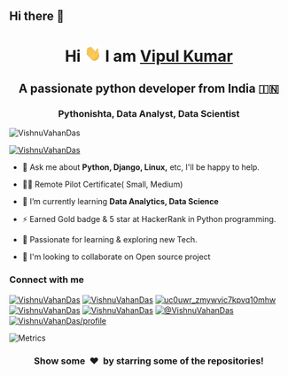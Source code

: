 ## Hi there 👋

<!--
**VishnuVahanDas/VishnuVahanDas** is a ✨ _special_ ✨ repository because its `README.md` (this file) appears on your GitHub profile.

Here are some ideas to get you started:

- 🔭 I’m currently working on ...
- 🌱 I’m currently learning ...
- 👯 I’m looking to collaborate on ...
- 🤔 I’m looking for help with ...
- 💬 Ask me about ...
- 📫 How to reach me: ...
- 😄 Pronouns: ...
- ⚡ Fun fact: ...
-->
<h1 align="center">Hi <img src="https://raw.githubusercontent.com/ABSphreak/ABSphreak/master/gifs/Hi.gif" height="30px"> I am <a href="vishnuvahan.com">Vipul Kumar</a></h1>
<h2 align="center">A passionate python developer from India 🇮🇳 </h2>
<h3 align="center">Pythonishta, Data Analyst, Data Scientist</h3>

<p align="left"> <img src="https://komarev.com/ghpvc/?username=its-kumar&label=Profile%20views&color=0e75b6&style=flat" alt="VishnuVahanDas" /> </p>

<p align="left"> <a href="https://github.com/ryo-ma/github-profile-trophy"><img src="https://github-profile-trophy.vercel.app/?username=its-kumar&theme=juicyfresh" alt="VishnuVahanDas" /></a> </p>

- 💬 Ask me about **Python, Django, Linux,** etc, I'll be happy to help.

- 👨‍💻 Remote Pilot Certificate( Small, Medium)

- 🌱 I’m currently learning **Data Analytics, Data Science**

- ⚡ Earned Gold badge & 5 star at HackerRank in Python programming.

- 🔭 Passionate for learning & exploring new Tech.

- 🤝 I'm looking to collaborate on Open source project

### Connect with me

<p align="left">
  <a href="https://www.linkedin.com/in/vishnuvahandas/" target="blank"><img align="center" src="https://raw.githubusercontent.com/rahuldkjain/github-profile-readme-generator/6253936f99716cd30c07055d5d10e9332af37171/src/images/icons/Social/linked-in-alt.svg" alt="VishnuVahanDas" height="30" width="40" /></a>
  <a href="https://instagram.com/vishnu.vahan.das" target="blank"><img align="center" src="https://raw.githubusercontent.com/rahuldkjain/github-profile-readme-generator/6253936f99716cd30c07055d5d10e9332af37171/src/images/icons/Social/instagram.svg" alt="VishnuVahanDas" height="30" width="40" /></a>
  <a href="https://www.youtube.com/channel/UC0UWR_ZmYwVic7KPVQ10mhw" target="blank"><img align="center" src="https://raw.githubusercontent.com/rahuldkjain/github-profile-readme-generator/6253936f99716cd30c07055d5d10e9332af37171/src/images/icons/Social/youtube.svg" alt="uc0uwr_zmywvic7kpvq10mhw" height="30" width="40" /></a>
  <a href="https://www.hackerrank.com/vishnuvahndas" target="blank"><img align="center" src="https://raw.githubusercontent.com/rahuldkjain/github-profile-readme-generator/6253936f99716cd30c07055d5d10e9332af37171/src/images/icons/Social/hackerrank.svg" alt="VishnuVahanDas" height="30" width="40" /></a>
  <a href="https://www.leetcode.com/iVishnuVahanDas" target="blank"><img align="center" src="https://raw.githubusercontent.com/rahuldkjain/github-profile-readme-generator/6253936f99716cd30c07055d5d10e9332af37171/src/images/icons/Social/leet-code.svg" alt="VishnuVahanDas" height="30" width="40" /></a>
  <a href="https://www.hackerearth.com/@VishnuVahanDas" target="blank"><img align="center" src="https://raw.githubusercontent.com/rahuldkjain/github-profile-readme-generator/6253936f99716cd30c07055d5d10e9332af37171/src/images/icons/Social/hackerearth.svg" alt="@VishnuVahanDas" height="30" width="40" /></a>
  <a href="https://auth.geeksforgeeks.org/user/VishnuVahanDas/profile" target="blank"><img align="center" src="https://raw.githubusercontent.com/rahuldkjain/github-profile-readme-generator/6253936f99716cd30c07055d5d10e9332af37171/src/images/icons/Social/geeks-for-geeks.svg" alt="VishnuVahanDas/profile" height="30" width="40" /></a>
</p>
<!--
### Analytics

  ![powerbi](https://img.shields.io/badge/PowerBI-F2C811?style=for-the-badge&logo=Power%20BI&logoColor=white)
  ![tableau](https://img.shields.io/badge/Tableau-E97627?style=for-the-badge&logo=Tableau&logoColor=white)
  ![plotly](https://img.shields.io/badge/Plotly-239120?style=for-the-badge&logo=plotly&logoColor=white)
  ![pandas](https://img.shields.io/badge/Pandas-2C2D72?style=for-the-badge&logo=pandas&logoColor=white)
  ![mysql](https://img.shields.io/badge/MySQL-005C84?style=for-the-badge&logo=mysql&logoColor=white)
  ![postgresql](https://img.shields.io/badge/PostgreSQL-316192?style=for-the-badge&logo=postgresql&logoColor=white)

### Machine Learning/AI

  ![tensorflow](https://img.shields.io/badge/TensorFlow-FF6F00?style=for-the-badge&logo=tensorflow&logoColor=white)
  ![sklearn](https://img.shields.io/badge/scikit_learn-F7931E?style=for-the-badge&logo=scikit-learn&logoColor=white)
  ![numpy](https://img.shields.io/badge/Numpy-777BB4?style=for-the-badge&logo=numpy&logoColor=white)
  ![opencv](https://img.shields.io/badge/OpenCV-27338e?style=for-the-badge&logo=OpenCV&logoColor=white)
-->
### Python Frameworks

  ![django](https://img.shields.io/badge/Django-092E20?style=for-the-badge&logo=django&logoColor=green)
  ![flask](https://img.shields.io/badge/Flask-000000?style=for-the-badge&logo=flask&logoColor=white)
  ![fastapi](https://img.shields.io/badge/fastapi-109989?style=for-the-badge&logo=FASTAPI&logoColor=white)
  ![dash](https://img.shields.io/badge/dash-008DE4?style=for-the-badge&logo=dash&logoColor=white)

### Programming Languages

  <a href="https://www.python.org" target="_blank"> <img src="https://raw.githubusercontent.com/devicons/devicon/master/icons/python/python-original.svg" alt="python" width="40" height="40"/> </a><a href="https://developer.mozilla.org/en-US/docs/Web/JavaScript" target="_blank"> <img src="https://raw.githubusercontent.com/devicons/devicon/master/icons/javascript/javascript-original.svg" alt="javascript" width="40" height="40"/> </a> <a href="https://www.cprogramming.com/" target="_blank"><img src="https://raw.githubusercontent.com/devicons/devicon/master/icons/c/c-original.svg" alt="c" width="40" height="40"/> </a> <a href="https://www.w3schools.com/cpp/" target="_blank"> <img src="https://raw.githubusercontent.com/devicons/devicon/master/icons/cplusplus/cplusplus-original.svg" alt="cplusplus" width="40" height="40"/> </a>

### Other

  ![linux](https://img.shields.io/badge/Linux-FCC624?style=for-the-badge&logo=linux&logoColor=black)

  <a href="https://www.credly.com/badges/9683e08e-37a8-4ec6-8036-2fb3f2707abc/public_url"><img src="https://images.credly.com/size/60x60/images/4136ced8-75d5-4afb-8677-40b6236e2672/azure-ai-fundamentals-600x600.png" /></a>
  <a href="https://www.credly.com/badges/7d9e01f7-efef-41b1-bcbc-ee5d79f9a229/public_url"><img src="https://images.credly.com/size/60x60/images/70eb1e3f-d4de-4377-a062-b20fb29594ea/azure-data-fundamentals-600x600.png" /></a>
  <a href="https://www.credly.com/badges/3dc3d119-0ec1-4698-b6dc-20b5da2956cf/public_url"><img src="https://images.credly.com/size/60x60/images/be8fcaeb-c769-4858-b567-ffaaa73ce8cf/image.png" /></a>
  <a href="https://www.credly.com/badges/b37d0e99-b4a8-4d1b-819b-d6bc23c56c60/public_url"><img src="https://images.credly.com/size/60x60/images/5c8fca38-b0d2-49e5-9ad2-f3f8e79b327f/azure-data-scientist-associate-600x600.png" /></a>

---

<p><img align="left" src="https://github-readme-stats.vercel.app/api/top-langs?username=its-kumar&show_icons=true&locale=en&layout=compact&theme=dark" alt="its-kumar" width=500/></p>

<p><img align="center" src="https://github-readme-stats.vercel.app/api?username=its-kumar&show_icons=true&locale=en&theme=onedark" alt="its-kumar" /></p>

<p><img align="center" src="https://github-readme-streak-stats.herokuapp.com/?user=its-kumar&theme=tokyonight" alt="its-kumar" /></p>

<!-- If you're using "main" as default branch -->
![Metrics](https://github.com/vishnuvahandas/vipul-kumar/github-metrics.svg)

<h3 align="center">Show some &nbsp;❤️&nbsp; by starring some of the repositories!</h3>
